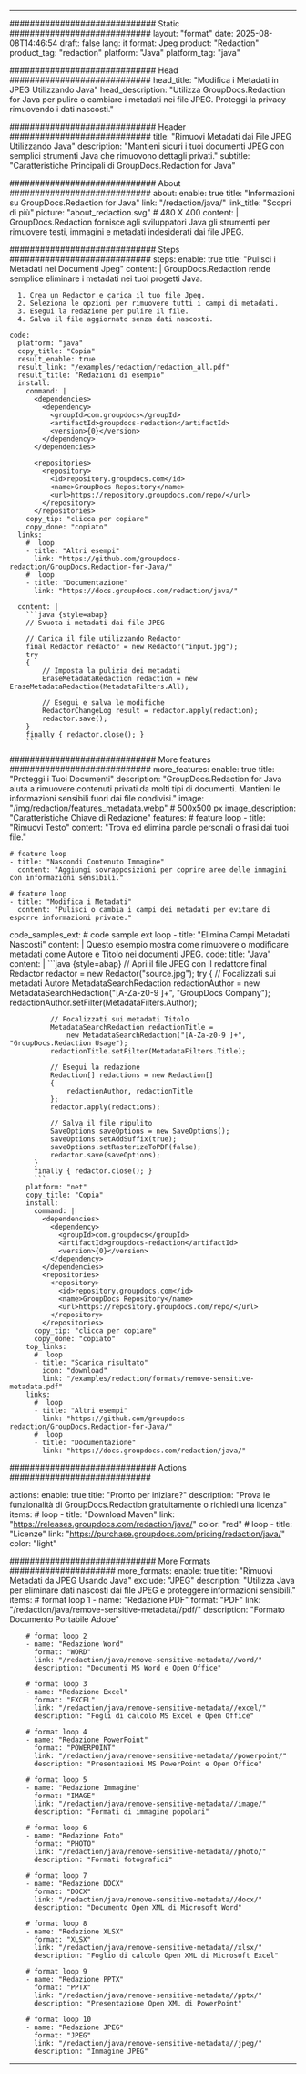 
---
############################# Static ############################
layout: "format"
date:  2025-08-08T14:46:54
draft: false
lang: it
format: Jpeg
product: "Redaction"
product_tag: "redaction"
platform: "Java"
platform_tag: "java"

############################# Head ############################
head_title: "Modifica i Metadati in JPEG Utilizzando Java"
head_description: "Utilizza GroupDocs.Redaction for Java per pulire o cambiare i metadati nei file JPEG. Proteggi la privacy rimuovendo i dati nascosti."

############################# Header ############################
title: "Rimuovi Metadati dai File JPEG Utilizzando Java" 
description: "Mantieni sicuri i tuoi documenti JPEG con semplici strumenti Java che rimuovono dettagli privati."
subtitle: "Caratteristiche Principali di GroupDocs.Redaction for Java" 

############################# About ############################
about:
    enable: true
    title: "Informazioni su GroupDocs.Redaction for Java"
    link: "/redaction/java/"
    link_title: "Scopri di più"
    picture: "about_redaction.svg" # 480 X 400
    content: |
       GroupDocs.Redaction fornisce agli sviluppatori Java gli strumenti per rimuovere testi, immagini e metadati indesiderati dai file JPEG.

############################# Steps ############################
steps:
    enable: true
    title: "Pulisci i Metadati nei Documenti Jpeg"
    content: |
      GroupDocs.Redaction rende semplice eliminare i metadati nei tuoi progetti Java.
      
      1. Crea un Redactor e carica il tuo file Jpeg.
      2. Seleziona le opzioni per rimuovere tutti i campi di metadati.
      3. Esegui la redazione per pulire il file.
      4. Salva il file aggiornato senza dati nascosti.
   
    code:
      platform: "java"
      copy_title: "Copia"
      result_enable: true
      result_link: "/examples/redaction/redaction_all.pdf"
      result_title: "Redazioni di esempio"
      install:
        command: |
          <dependencies>
            <dependency>
              <groupId>com.groupdocs</groupId>
              <artifactId>groupdocs-redaction</artifactId>
              <version>{0}</version>
            </dependency>
          </dependencies>

          <repositories>
            <repository>
              <id>repository.groupdocs.com</id>
              <name>GroupDocs Repository</name>
              <url>https://repository.groupdocs.com/repo/</url>
            </repository>
          </repositories>
        copy_tip: "clicca per copiare"
        copy_done: "copiato"
      links:
        #  loop
        - title: "Altri esempi"
          link: "https://github.com/groupdocs-redaction/GroupDocs.Redaction-for-Java/"
        #  loop
        - title: "Documentazione"
          link: "https://docs.groupdocs.com/redaction/java/"
          
      content: |
        ```java {style=abap}
        // Svuota i metadati dai file JPEG

        // Carica il file utilizzando Redactor
        final Redactor redactor = new Redactor("input.jpg");
        try
        {
            // Imposta la pulizia dei metadati
            EraseMetadataRedaction redaction = new EraseMetadataRedaction(MetadataFilters.All);

            // Esegui e salva le modifiche
            RedactorChangeLog result = redactor.apply(redaction);
            redactor.save();
        }
        finally { redactor.close(); }
        ```            


############################# More features ############################
more_features:
  enable: true
  title: "Proteggi i Tuoi Documenti"
  description: "GroupDocs.Redaction for Java aiuta a rimuovere contenuti privati da molti tipi di documenti. Mantieni le informazioni sensibili fuori dai file condivisi."
  image: "/img/redaction/features_metadata.webp" # 500x500 px
  image_description: "Caratteristiche Chiave di Redazione"
  features:
    # feature loop
    - title: "Rimuovi Testo"
      content: "Trova ed elimina parole personali o frasi dai tuoi file."

    # feature loop
    - title: "Nascondi Contenuto Immagine"
      content: "Aggiungi sovrapposizioni per coprire aree delle immagini con informazioni sensibili."

    # feature loop
    - title: "Modifica i Metadati"
      content: "Pulisci o cambia i campi dei metadati per evitare di esporre informazioni private."
      
  code_samples_ext:
    # code sample ext loop
    - title: "Elimina Campi Metadati Nascosti"
      content: |
        Questo esempio mostra come rimuovere o modificare metadati come Autore e Titolo nei documenti JPEG.
      code:
        title: "Java"
        content: |
          ```java {style=abap}
          //  Apri il file JPEG con il redattore
          final Redactor redactor = new Redactor("source.jpg");
          try
          {
              // Focalizzati sui metadati Autore
              MetadataSearchRedaction redactionAuthor = 
                  new MetadataSearchRedaction("[A-Za-z0-9 ]+", "GroupDocs Company");
              redactionAuthor.setFilter(MetadataFilters.Author);

              // Focalizzati sui metadati Titolo
              MetadataSearchRedaction redactionTitle = 
                  new MetadataSearchRedaction("[A-Za-z0-9 ]+", "GroupDocs.Redaction Usage");
              redactionTitle.setFilter(MetadataFilters.Title);

              // Esegui la redazione
              Redaction[] redactions = new Redaction[]
              {
                  redactionAuthor, redactionTitle
              };
              redactor.apply(redactions);

              // Salva il file ripulito
              SaveOptions saveOptions = new SaveOptions();
              saveOptions.setAddSuffix(true);
              saveOptions.setRasterizeToPDF(false);
              redactor.save(saveOptions);
          }
          finally { redactor.close(); }
          ```
        platform: "net"
        copy_title: "Copia"
        install:
          command: |
            <dependencies>
              <dependency>
                <groupId>com.groupdocs</groupId>
                <artifactId>groupdocs-redaction</artifactId>
                <version>{0}</version>
              </dependency>
            </dependencies>
            <repositories>
              <repository>
                <id>repository.groupdocs.com</id>
                <name>GroupDocs Repository</name>
                <url>https://repository.groupdocs.com/repo/</url>
              </repository>
            </repositories>
          copy_tip: "clicca per copiare"
          copy_done: "copiato"
        top_links:
          #  loop
          - title: "Scarica risultato"
            icon: "download"
            link: "/examples/redaction/formats/remove-sensitive-metadata.pdf"
        links:
          #  loop
          - title: "Altri esempi"
            link: "https://github.com/groupdocs-redaction/GroupDocs.Redaction-for-Java/"
          #  loop
          - title: "Documentazione"
            link: "https://docs.groupdocs.com/redaction/java/"


############################# Actions ############################

actions:
  enable: true
  title: "Pronto per iniziare?"
  description: "Prova le funzionalità di GroupDocs.Redaction gratuitamente o richiedi una licenza"
  items:
    #  loop
    - title: "Download Maven"
      link: "https://releases.groupdocs.com/redaction/java/"
      color: "red"
        #  loop
    - title: "Licenze"
      link: "https://purchase.groupdocs.com/pricing/redaction/java/"
      color: "light"


############################# More Formats #####################
more_formats:
    enable: true
    title: "Rimuovi Metadati da JPEG Usando Java"
    exclude: "JPEG"
    description: "Utilizza Java per eliminare dati nascosti dai file JPEG e proteggere informazioni sensibili."
    items: 
        # format loop 1
        - name: "Redazione PDF"
          format: "PDF"
          link: "/redaction/java/remove-sensitive-metadata//pdf/"
          description: "Formato Documento Portabile Adobe"

        # format loop 2
        - name: "Redazione Word"
          format: "WORD"
          link: "/redaction/java/remove-sensitive-metadata//word/"
          description: "Documenti MS Word e Open Office"
          
        # format loop 3
        - name: "Redazione Excel"
          format: "EXCEL"
          link: "/redaction/java/remove-sensitive-metadata//excel/"
          description: "Fogli di calcolo MS Excel e Open Office"

        # format loop 4
        - name: "Redazione PowerPoint"
          format: "POWERPOINT"
          link: "/redaction/java/remove-sensitive-metadata//powerpoint/"
          description: "Presentazioni MS PowerPoint e Open Office"

        # format loop 5
        - name: "Redazione Immagine"
          format: "IMAGE"
          link: "/redaction/java/remove-sensitive-metadata//image/"
          description: "Formati di immagine popolari"

        # format loop 6
        - name: "Redazione Foto"
          format: "PHOTO"
          link: "/redaction/java/remove-sensitive-metadata//photo/"
          description: "Formati fotografici"

        # format loop 7
        - name: "Redazione DOCX"
          format: "DOCX"
          link: "/redaction/java/remove-sensitive-metadata//docx/"
          description: "Documento Open XML di Microsoft Word"
          
        # format loop 8
        - name: "Redazione XLSX"
          format: "XLSX"
          link: "/redaction/java/remove-sensitive-metadata//xlsx/"
          description: "Foglio di calcolo Open XML di Microsoft Excel"
          
        # format loop 9
        - name: "Redazione PPTX"
          format: "PPTX"
          link: "/redaction/java/remove-sensitive-metadata//pptx/"
          description: "Presentazione Open XML di PowerPoint"

        # format loop 10
        - name: "Redazione JPEG"
          format: "JPEG"
          link: "/redaction/java/remove-sensitive-metadata//jpeg/"
          description: "Immagine JPEG"


---